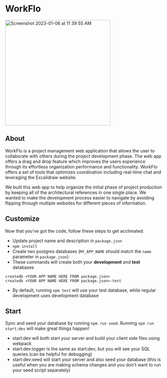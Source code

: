# WorkFlo
<img width="337" alt="Screenshot 2023-01-06 at 11 39 55 AM" src="https://user-images.githubusercontent.com/85711028/211087429-5324b4cf-9c6a-442d-b9ea-7332b1acecd5.png">

## About

WorkFlo is a project management web application that allows the user to collaborate with others during the project development phase. The web app offers a drag and drop feature which improves the users experience through its effortless organization performance and functionality. WorkFlo offers a set of tools that optimizes coordination including real-time chat and leveraging the Excalidraw website.

We built this web app to help organize the initial phase of project production by keeping all of the architectural references in one single place. We wanted to make the development process easier to navigate by avoiding flipping through multiple websites for different pieces of information.

## Customize

Now that you've got the code, follow these steps to get acclimated:

* Update project name and description in `package.json`
* `npm install`
* Create two postgres databases (`MY_APP_NAME` should match the `name`
  parameter in `package.json`):
* These commands will create both your **development** and **test** databases

```
createdb <YOUR APP NAME HERE FROM package.json>
createdb <YOUR APP NAME HERE FROM package.json>-test
```

* By default, running `npm test` will use your test database, while
  regular development uses development database

## Start

Sync and seed your database by running `npm run seed`. Running `npm run start:dev` will make great things happen!

- start:dev will both start your server and build your client side files using webpack
- start:dev:logger is the same as start:dev, but you will see your SQL queries (can be helpful for debugging)
- start:dev:seed will start your server and also seed your database (this is useful when you are making schema changes and you don't want to run your seed script separately)

